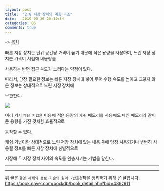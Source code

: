```yaml
---
layout: post
title:  "2.8 저장 장치의 계층 구조"
date:   2019-03-26 20:10:54
categories: OS
comments: true
---
```


-> [목차](https://chogyujin.github.io/2019/03/17/%EB%AA%A9%EC%B0%A8/)  

빠른 저장 장치는 단위 공간당 가격이 높기 때문에 적은 용량을 사용하며, 느린 저장 장치는 가격이 저렴해 대용량을  

사용하는 반면 접근 속도가 느리다는 약점이 있다.  

따라서, 당장 필요한 정보는 빠른 저장 장치에 넣어 두어 수행 속도를 높이고 그렇지 않은 정보는 상대적으로 느린 저장 장치에  

보관한다.  

![](https://user-images.githubusercontent.com/33562226/54992343-6c618d80-5002-11e9-96d1-17b9c7bb25df.png)

여러 가지 `캐슁 기법`을 이용해 적은 용량의 캐쉬 메모리를 사용해도 메인 메모리와 같이 큰 용량을 가진 것처럼 효율적으로  

동작할 수 있다.  

캐슁 기법이란 상대적으로 느린 저장 장치에 있는 내용 중에 당장 사용되거나 빈번히 사용될 정보를 빠른 저장 장치에 선별적으로  

저장해 두 저장 장치 사이의 속도를 완충시키는 기법을 말한다.  

---  

---  

  

위 글은 `운영 체제와 정보 기술의 원리 -반효경`책을 정리하기 위해 쓴 글입니다.  
https://book.naver.com/bookdb/book_detail.nhn?bid=4392911
